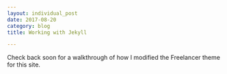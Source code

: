 ```yaml
---
layout: individual_post
date: 2017-08-20
category: blog
title: Working with Jekyll

---
```


Check back soon for a walkthrough of how I modified the Freelancer theme for this site.

